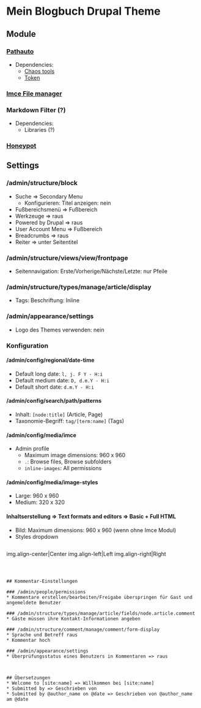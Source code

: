 # Mein Blogbuch Drupal Theme

## Module

### [Pathauto](https://www.drupal.org/project/pathauto)
* Dependencies:
  - [Chaos tools](https://www.drupal.org/project/ctools)
  - [Token](https://www.drupal.org/project/token)

### [Imce File manager](https://www.drupal.org/project/imce)

### Markdown Filter (?)
* Dependencies:
  - Libraries (?)

### [Honeypot](https://www.drupal.org/project/honeypot)


## Settings

### /admin/structure/block
* Suche => Secondary Menu
  - Konfigurieren: Titel anzeigen: nein
* Fußbereichsmenü => Fußbereich
* Werkzeuge => raus
* Powered by Drupal => raus
* User Account Menu => Fußbereich
* Breadcrumbs => raus
* Reiter => unter Seitentitel

### /admin/structure/views/view/frontpage
* Seitennavigation: Erste/Vorherige/Nächste/Letzte: nur Pfeile

### /admin/structure/types/manage/article/display
* Tags: Beschriftung: Inline

### /admin/appearance/settings
* Logo des Themes verwenden: nein

### Konfiguration

#### /admin/config/regional/date-time
* Default long date: `l, j. F Y - H:i`
* Default medium date: `D, d.m.Y - H:i`
* Default short date: `d.m.Y - H:i`

#### /admin/config/search/path/patterns
* Inhalt: `[node:title]` (Article, Page)
* Taxonomie-Begriff: `tag/[term:name]` (Tags)


#### /admin/config/media/imce
* Admin profile
  - Maximum image dimensions: 960 x 960
  - `.`: Browse files, Browse subfolders
  - `inline-images`: All permissions

#### /admin/config/media/image-styles
* Large: 960 x 960
* Medium: 320 x 320

#### Inhaltserstellung => Text formats and editors => Basic + Full HTML
* Bild: Maximum dimensions: 960 x 960 (wenn ohne Imce Modul)
* Styles dropdown
  ```
img.align-center|Center
img.align-left|Left
img.align-right|Right

  ```



## Kommentar-Einstellungen

### /admin/people/permissions
* Kommentare erstellen/bearbeiten/Freigabe überspringen für Gast und angemeldete Benutzer

### /admin/structure/types/manage/article/fields/node.article.comment
* Gäste müssen ihre Kontakt-Informationen angeben

### /admin/structure/comment/manage/comment/form-display
* Sprache und Betreff raus
* Kommentar hoch

### /admin/appearance/settings
* Überprüfungsstatus eines Benutzers in Kommentaren => raus



## Übersetzungen
* Welcome to [site:name] => Willkommen bei [site:name]
* Submitted by => Geschrieben von
* Submitted by @author_name on @date => Geschrieben von @author_name am @date
